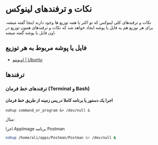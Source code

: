 # نکات و ترفندهای لینوکس
نکات و ترفندهای کلی لینوکس که تو اکثر یا همه توزیع ها وجود دارند اینجا گفته میشه. برای هر توزیع هم یه فایل یا پوشه ایجاد خواهد شد که نکات و ترفندهای همون توزیع در اون فایل یا پوشه گفته میشه.

## فایل‌ یا پوشه مربوط به هر توزیع

- [اوبونتو | Ubuntu](ubuntu_tips_and_tricks.md)

## ترفندها

### ترفندهای خط فرمان (Terminal و Bash)

#### اجرا یک دستور یا برنامه کاملا در پس زمینه از طریق خط فرمان

```bas
nohup command_or_program &> /dev/null &
```

مثال:

اجرا AppImage برنامه Postman

```bash
nohup /home/ali/apps/Postman/Postman &> /dev/null &
```

